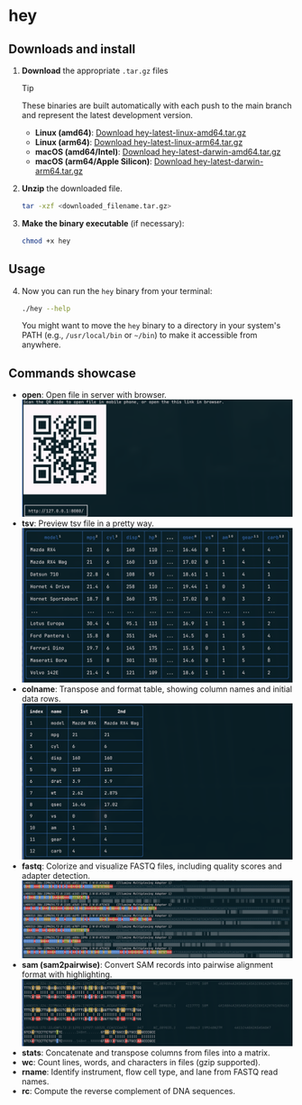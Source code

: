 # hey

## Downloads and install

1.  **Download** the appropriate `.tar.gz` files

    > [!TIP]
    > These binaries are built automatically with each push to the main branch and represent the latest development version.

    - **Linux (amd64)**: [Download hey-latest-linux-amd64.tar.gz](https://github.com/YOUR_USERNAME/YOUR_REPONAME/releases/download/latest/hey-latest-linux-amd64.tar.gz)
    - **Linux (arm64)**: [Download hey-latest-linux-arm64.tar.gz](https://github.com/YOUR_USERNAME/YOUR_REPONAME/releases/download/latest/hey-latest-linux-arm64.tar.gz)
    - **macOS (amd64/Intel)**: [Download hey-latest-darwin-amd64.tar.gz](https://github.com/YOUR_USERNAME/YOUR_REPONAME/releases/download/latest/hey-latest-darwin-amd64.tar.gz)
    - **macOS (arm64/Apple Silicon)**: [Download hey-latest-darwin-arm64.tar.gz](https://github.com/YOUR_USERNAME/YOUR_REPONAME/releases/download/latest/hey-latest-darwin-arm64.tar.gz)

2.  **Unzip** the downloaded file.

    ```bash
    tar -xzf <downloaded_filename.tar.gz>
    ```

3.  **Make the binary executable** (if necessary):

    ```bash
    chmod +x hey
    ```

## Usage

4.  Now you can run the `hey` binary from your terminal:

    ```bash
    ./hey --help
    ```

    You might want to move the `hey` binary to a directory in your system's PATH (e.g., `/usr/local/bin` or `~/bin`) to make it accessible from anywhere.

## Commands showcase

- **open**: Open file in server with browser.
  ![](./docs/preview_open.png)
- **tsv**: Preview tsv file in a pretty way.
  ![](./docs/preview_tsv.png)
- **colname**: Transpose and format table, showing column names and initial data rows.
  ![](./docs/preview_colname.png)
- **fastq**: Colorize and visualize FASTQ files, including quality scores and adapter detection.
  ![](./docs/preview_fastq.png)
- **sam (sam2pairwise)**: Convert SAM records into pairwise alignment format with highlighting.
  ![](./docs/preview_sam2pairwise.png)
- **stats**: Concatenate and transpose columns from files into a matrix.
- **wc**: Count lines, words, and characters in files (gzip supported).
- **rname**: Identify instrument, flow cell type, and lane from FASTQ read names.
- **rc**: Compute the reverse complement of DNA sequences.
